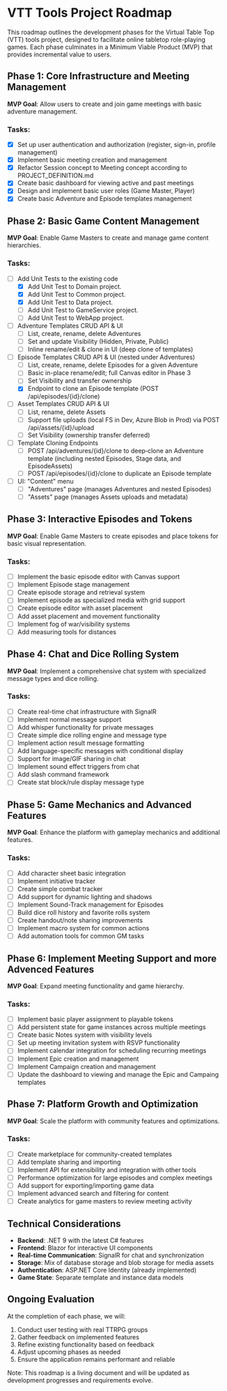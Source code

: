 # VTT Tools Project Roadmap

This roadmap outlines the development phases for the Virtual Table Top (VTT) tools project, designed to facilitate online tabletop role-playing games. Each phase culminates in a Minimum Viable Product (MVP) that provides incremental value to users.

## Phase 1: Core Infrastructure and Meeting Management

**MVP Goal**: Allow users to create and join game meetings with basic adventure management.

### Tasks:
- [x] Set up user authentication and authorization (register, sign-in, profile management)
- [x] Implement basic meeting creation and management
- [x] Refactor Session concept to Meeting concept according to PROJECT_DEFINITION.md
- [x] Create basic dashboard for viewing active and past meetings
- [x] Design and implement basic user roles (Game Master, Player)
- [x] Create basic Adventure and Episode templates management

## Phase 2: Basic Game Content Management

**MVP Goal**: Enable Game Masters to create and manage game content hierarchies.

### Tasks:
- [ ] Add Unit Tests to the existing code
  - [x] Add Unit Test to Domain project.
  - [x] Add Unit Test to Common project.
  - [x] Add Unit Test to Data project.
  - [ ] Add Unit Test to GameService project.
  - [ ] Add Unit Test to WebApp project.
- [ ] Adventure Templates CRUD API & UI
  - [ ] List, create, rename, delete Adventures
  - [ ] Set and update Visibility (Hidden, Private, Public)
  - [ ] Inline rename/edit & clone in UI (deep clone of templates)
- [ ] Episode Templates CRUD API & UI (nested under Adventures)
  - [ ] List, create, rename, delete Episodes for a given Adventure
  - [ ] Basic in-place rename/edit; full Canvas editor in Phase 3
  - [ ] Set Visibility and transfer ownership
  - [x] Endpoint to clone an Episode template (POST /api/episodes/{id}/clone)
- [ ] Asset Templates CRUD API & UI
  - [ ] List, rename, delete Assets
  - [ ] Support file uploads (local FS in Dev, Azure Blob in Prod) via POST /api/assets/{id}/upload
  - [ ] Set Visibility (ownership transfer deferred)
- [ ] Template Cloning Endpoints
  - [ ] POST /api/adventures/{id}/clone to deep‑clone an Adventure template (including nested Episodes, Stage data, and EpisodeAssets)
  - [ ] POST /api/episodes/{id}/clone to duplicate an Episode template
- [ ] UI: "Content" menu
  - [ ] "Adventures" page (manages Adventures and nested Episodes)
  - [ ] "Assets" page (manages Assets uploads and metadata)

## Phase 3: Interactive Episodes and Tokens

**MVP Goal**: Enable Game Masters to create episodes and place tokens for basic visual representation.

### Tasks:
- [ ] Implement the basic episode editor with Canvas support
- [ ] Implement Episode stage management
- [ ] Create episode storage and retrieval system
- [ ] Implement episode as specialized media with grid support
- [ ] Create episode editor with asset placement
- [ ] Add asset placement and movement functionality
- [ ] Implement fog of war/visibility systems
- [ ] Add measuring tools for distances

## Phase 4: Chat and Dice Rolling System

**MVP Goal**: Implement a comprehensive chat system with specialized message types and dice rolling.

### Tasks:
- [ ] Create real-time chat infrastructure with SignalR
- [ ] Implement normal message support
- [ ] Add whisper functionality for private messages
- [ ] Create simple dice rolling engine and message type
- [ ] Implement action result message formatting
- [ ] Add language-specific messages with conditional display
- [ ] Support for image/GIF sharing in chat
- [ ] Implement sound effect triggers from chat
- [ ] Add slash command framework
- [ ] Create stat block/rule display message type

## Phase 5: Game Mechanics and Advanced Features

**MVP Goal**: Enhance the platform with gameplay mechanics and additional features.

### Tasks:
- [ ] Add character sheet basic integration
- [ ] Implement initiative tracker
- [ ] Create simple combat tracker
- [ ] Add support for dynamic lighting and shadows
- [ ] Implement Sound-Track management for Episodes
- [ ] Build dice roll history and favorite rolls system
- [ ] Create handout/note sharing improvements
- [ ] Implement macro system for common actions
- [ ] Add automation tools for common GM tasks

## Phase 6: Implement Meeting Support and more Advenced Features

**MVP Goal**: Expand meeting functionality and game hierarchy.

### Tasks:
- [ ] Implement basic player assignment to playable tokens
- [ ] Add persistent state for game instances across multiple meetings
- [ ] Create basic Notes system with visibility levels
- [ ] Set up meeting invitation system with RSVP functionality
- [ ] Implement calendar integration for scheduling recurring meetings
- [ ] Implement Epic creation and management
- [ ] Implement Campaign creation and management
- [ ] Update the dashboard to viewing and manage the Epic and Campaing templates

## Phase 7: Platform Growth and Optimization

**MVP Goal**: Scale the platform with community features and optimizations.

### Tasks:
- [ ] Create marketplace for community-created templates
- [ ] Add template sharing and importing
- [ ] Implement API for extensibility and integration with other tools
- [ ] Performance optimization for large episodes and complex meetings
- [ ] Add support for exporting/importing game data
- [ ] Implement advanced search and filtering for content
- [ ] Create analytics for game masters to review meeting activity

## Technical Considerations

- **Backend**: .NET 9 with the latest C# features
- **Frontend**: Blazor for interactive UI components
- **Real-time Communication**: SignalR for chat and synchronization
- **Storage**: Mix of database storage and blob storage for media assets
- **Authentication**: ASP.NET Core Identity (already implemented)
- **Game State**: Separate template and instance data models

## Ongoing Evaluation

At the completion of each phase, we will:
1. Conduct user testing with real TTRPG groups
2. Gather feedback on implemented features
3. Refine existing functionality based on feedback
4. Adjust upcoming phases as needed
5. Ensure the application remains performant and reliable

Note: This roadmap is a living document and will be updated as development progresses and requirements evolve.